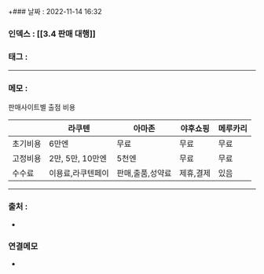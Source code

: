 +### 날짜 :  2022-11-14 16:32

### 인덱스 : [[3.4 판매 대행]]

### 태그 :

----

### 메모 :

판매사이트별 출점 비용

|  | 라쿠텐 | 아마존 | 야후쇼핑 | 메루카리 |
|------|---|---|---|---|
|초기비용|6만엔|무료|무료|무료|
|고정비용|2만, 5만, 10만엔|5천엔|무료|무료|
|수수료|이용료,라쿠텐페이|판매,출품,성약료|제휴,결제|있음|





----
### 출처 :
-


### 연결메모
-








